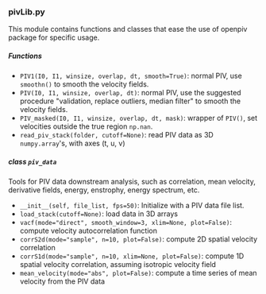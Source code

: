 ### pivLib.py

This module contains functions and classes that ease the use of openpiv package for specific usage.

##### Functions

- `PIV1(I0, I1, winsize, overlap, dt, smooth=True)`: normal PIV, use `smoothn()` to smooth the velocity fields.
- `PIV(I0, I1, winsize, overlap, dt)`: normal PIV, use the suggested procedure "validation, replace outliers, median filter" to smooth the velocity fields.
- `PIV_masked(I0, I1, winsize, overlap, dt, mask)`: wrapper of `PIV()`, set velocities outside the true region `np.nan`.
- `read_piv_stack(folder, cutoff=None)`: read PIV data as 3D `numpy.array`'s, with axes (t, u, v)

##### class `piv_data`

Tools for PIV data downstream analysis, such as correlation, mean velocity, derivative fields, energy, enstrophy, energy spectrum, etc.

- `__init__(self, file_list, fps=50)`: Initialize with a PIV data file list.
- `load_stack(cutoff=None)`: load data in 3D arrays
- `vacf(mode="direct", smooth_window=3, xlim=None, plot=False)`: compute velocity autocorrelation function
- `corrS2d(mode="sample", n=10, plot=False)`: compute 2D spatial velocity correlation
- `corrS1d(mode="sample", n=10, xlim=None, plot=False)`: compute 1D spatial velocity correlation, assuming isotropic velocity field
- `mean_velocity(mode="abs", plot=False)`: compute a time series of mean velocity from the PIV data
